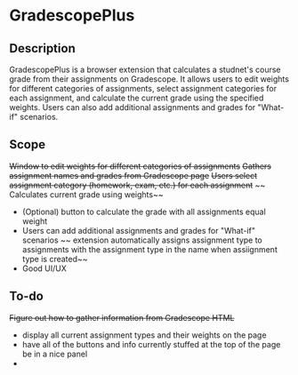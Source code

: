 # GradescopePlus

## Description
GradescopePlus is a browser extension that calculates a studnet's course grade from their assignments on Gradescope. It allows users to edit weights for different categories of assignments, select assignment categories for each assignment, and calculate the current grade using the specified weights. Users can also add additional assignments and grades for "What-if" scenarios.

## Scope
~~Window to edit weights for different categories of assignments~~
~~Gathers assignment names and grades from Gradescope page~~
~~Users select assignment category (homework, exam, etc.) for each assignment~~
~~ Calculates current grade using weights~~
- (Optional) button to calculate the grade with all assignments equal weight
- Users can add additional assignments and grades for "What-if" scenarios
~~ extension automatically assigns assignment type to assignments with the assignment type in the name when assiignment type is created~~
- Good UI/UX

## To-do
~~Figure out how to gather information from Gradescope HTML~~
- display all current assignment types and their weights on the page
- have all of the buttons and info currently stuffed at the top of the page be in a nice panel
- 

